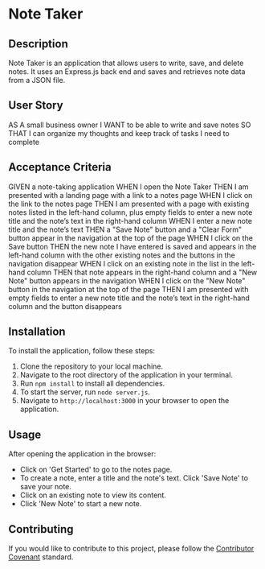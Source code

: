 # Note Taker

## Description
Note Taker is an application that allows users to write, save, and delete notes. It uses an Express.js back end and saves and retrieves note data from a JSON file.

## User Story
AS A small business owner
I WANT to be able to write and save notes
SO THAT I can organize my thoughts and keep track of tasks I need to complete

## Acceptance Criteria
GIVEN a note-taking application
WHEN I open the Note Taker
THEN I am presented with a landing page with a link to a notes page
WHEN I click on the link to the notes page
THEN I am presented with a page with existing notes listed in the left-hand column, plus empty fields to enter a new note title and the note’s text in the right-hand column
WHEN I enter a new note title and the note’s text
THEN a "Save Note" button and a "Clear Form" button appear in the navigation at the top of the page
WHEN I click on the Save button
THEN the new note I have entered is saved and appears in the left-hand column with the other existing notes and the buttons in the navigation disappear
WHEN I click on an existing note in the list in the left-hand column
THEN that note appears in the right-hand column and a "New Note" button appears in the navigation
WHEN I click on the "New Note" button in the navigation at the top of the page
THEN I am presented with empty fields to enter a new note title and the note’s text in the right-hand column and the button disappears

## Installation
To install the application, follow these steps:
1. Clone the repository to your local machine.
2. Navigate to the root directory of the application in your terminal.
3. Run `npm install` to install all dependencies.
4. To start the server, run `node server.js`.
5. Navigate to `http://localhost:3000` in your browser to open the application.

## Usage
After opening the application in the browser:
- Click on 'Get Started' to go to the notes page.
- To create a note, enter a title and the note's text. Click 'Save Note' to save your note.
- Click on an existing note to view its content.
- Click 'New Note' to start a new note.

## Contributing
If you would like to contribute to this project, please follow the [Contributor Covenant](https://www.contributor-covenant.org/) standard.
